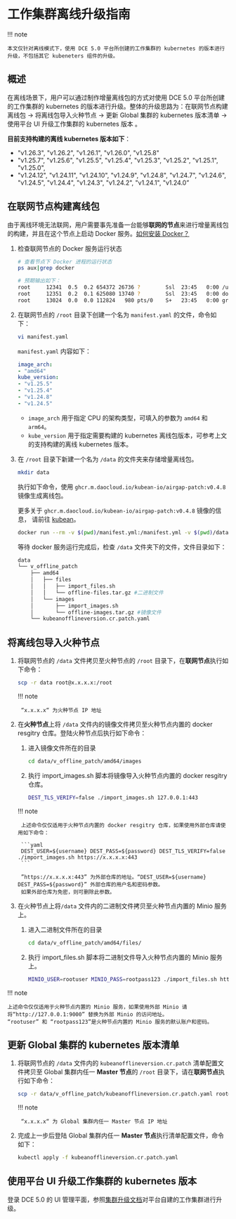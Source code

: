 # 工作集群离线升级指南

!!! note

    本文仅针对离线模式下，使用 DCE 5.0 平台所创建的工作集群的 kubernetes 的版本进行升级，不包括其它 kubeneters 组件的升级。

## 概述

在离线场景下，用户可以通过制作增量离线包的方式对使用 DCE 5.0 平台所创建的工作集群的 kubernetes 的版本进行升级。整体的升级思路为：在联网节点构建离线包 → 将离线包导入火种节点 → 更新 Global 集群的 kubernetes 版本清单  →  使用平台 UI 升级工作集群的 kubernetes 版本 。

**目前支持构建的离线 kubernetes 版本如下**：

- "v1.26.3", "v1.26.2", "v1.26.1", "v1.26.0", "v1.25.8"
- "v1.25.7", "v1.25.6", "v1.25.5", "v1.25.4", "v1.25.3", "v1.25.2", "v1.25.1", "v1.25.0",
- "v1.24.12", "v1.24.11", "v1.24.10", "v1.24.9", "v1.24.8", "v1.24.7", "v1.24.6", "v1.24.5", "v1.24.4", "v1.24.3", "v1.24.2", "v1.24.1", "v1.24.0”

## 在联网节点构建离线包

由于离线环境无法联网，用户需要事先准备一台能够**联网的节点**来进行增量离线包的构建，并且在这个节点上启动 Docker 服务。[如何安装 Docker？](../../blogs/230315-install-on-linux.md)

1. 检查联网节点的 Docker 服务运行状态

    ```bash
    # 查看节点下 Docker 进程的运行状态
    ps aux|grep docker 

    # 预期输出如下：
    root     12341  0.5  0.2 654372 26736 ?        Ssl  23:45   0:00 /usr/bin/docked
    root     12351  0.2  0.1 625080 13740 ?        Ssl  23:45   0:00 docker-containerd --config /var/run/docker/containerd/containerd.toml
    root     13024  0.0  0.0 112824   980 pts/0    S+   23:45   0:00 grep --color=auto docker
    ```

2. 在联网节点的 `/root` 目录下创建一个名为 `manifest.yaml` 的文件，命令如下：

    ```bash
    vi manifest.yaml
    ```

    `manifest.yaml` 内容如下：

    ```yaml
    image_arch:
    - "amd64"
    kube_version:
    - "v1.25.5"
    - "v1.25.4"
    - "v1.24.8"
    - "v1.24.5"
    ```

    - `image_arch` 用于指定 CPU 的架构类型，可填入的参数为 `amd64` 和`arm64`。
    - `kube_version` 用于指定需要构建的 kubernetes 离线包版本，可参考上文的支持构建的离线 kubernetes 版本。

3. 在 `/root` 目录下新建一个名为 `/data` 的文件夹来存储增量离线包。

    ```bash
    mkdir data
    ```

    执行如下命令，使用 `ghcr.m.daocloud.io/kubean-io/airgap-patch:v0.4.8` 镜像生成离线包。

    更多关于 `ghcr.m.daocloud.io/kubean-io/airgap-patch:v0.4.8` 镜像的信息，
    请前往 [kubean](https://github.com/kubean-io/kubean/pkgs/container/kubean-operator)。

    ```bash
    docker run --rm -v $(pwd)/manifest.yml:/manifest.yml -v $(pwd)/data:/data ghcr.m.daocloud.io/kubean-io/airgap-patch:v0.4.8
    ```

    等待 docker 服务运行完成后，检查 `/data` 文件夹下的文件，文件目录如下：

    ```bash
    data
    └── v_offline_patch
        ├── amd64
        │   ├── files
        │   │   ├── import_files.sh
        │   │   └── offline-files.tar.gz #二进制文件
        │   └── images
        │       ├── import_images.sh
        │       └── offline-images.tar.gz #镜像文件
        └── kubeanofflineversion.cr.patch.yaml
    ```

## 将离线包导入火种节点

1. 将联网节点的 `/data` 文件拷贝至火种节点的 `/root` 目录下，在**联网节点**执行如下命令：

    ```bash
    scp -r data root@x.x.x.x:/root
    ```

    !!! note

        “x.x.x.x“ 为火种节点 IP 地址

2. 在**火种节点**上将 `/data` 文件内的镜像文件拷贝至火种节点内置的 docker resgitry 仓库。登陆火种节点后执行如下命令：

    1. 进入镜像文件所在的目录
    
        ```bash
        cd data/v_offline_patch/amd64/images
        ```

    2. 执行 import_images.sh 脚本将镜像导入火种节点内置的 docker resgitry 仓库。
   
        ```bash
        DEST_TLS_VERIFY=false ./import_images.sh 127.0.0.1:443
        ```

    !!! note

        上述命令仅仅适用于火种节点内置的 docker resgitry 仓库，如果使用外部仓库请使用如下命令：
        
        ```yaml
        DEST_USER=${username} DEST_PASS=${password} DEST_TLS_VERIFY=false ./import_images.sh https://x.x.x.x:443
        ```
        
        ”https://x.x.x.x:443” 为外部仓库的地址。“DEST_USER=${username} DEST_PASS=${password}” 外部仓库的用户名和密码参数。
        如果外部仓库为免密，则可删除此参数。

3. 在火种节点上将`/data` 文件内的二进制文件拷贝至火种节点内置的 Minio 服务上。

    1. 进入二进制文件所在的目录
    
        ```bash
        cd data/v_offline_patch/amd64/files/
        ```

    2. 执行 import_files.sh 脚本将二进制文件导入火种节点内置的 Minio 服务上。
    
        ```bash
        MINIO_USER=rootuser MINIO_PASS=rootpass123 ./import_files.sh http://127.0.0.1:9000
        ```

!!! note

    上述命令仅仅适用于火种节点内置的 Minio 服务，如果使用外部 Minio 请将“http://127.0.0.1:9000” 替换为外部 Minio 的访问地址。
    “rootuser” 和 “rootpass123”是火种节点内置的 Minio 服务的默认账户和密码。

## 更新 Global 集群的 kubernetes 版本清单

1. 将联网节点的 `/data` 文件内的 `kubeanofflineversion.cr.patch` 清单配置文件拷贝至 Global 集群内任一 **Master 节点**的 `/root` 目录下，请在**联网节点**执行如下命令：

    ```bash
    scp -r data/v_offline_patch/kubeanofflineversion.cr.patch.yaml root@x.x.x.x:/root
    ```

    !!! note

        “x.x.x.x“ 为 Global 集群内任一 Master 节点 IP 地址


2. 完成上一步后登陆 Global 集群内任一 **Master 节点**执行清单配置文件，命令如下：

    ```bash
    kubectl apply -f kubeanofflineversion.cr.patch.yaml
    ```

## 使用平台 UI 升级工作集群的 kubernetes 版本

登录 DCE 5.0 的 UI 管理平面，参照[集群升级文档](../../kpanda/user-guide/clusters/upgrade-cluster)对平台自建的工作集群进行升级。
